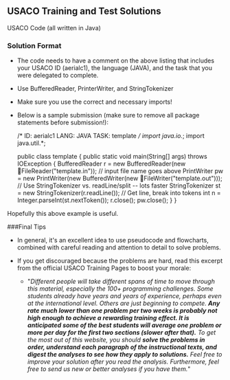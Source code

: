 ## USACO Training and Test Solutions
USACO Code (all written in Java)

### Solution Format
- The code needs to have a comment on the above listing that includes
  your USACO ID (aerialc1), the language (JAVA), and the task that you 
  were delegated to complete.
- Use BufferedReader, PrinterWriter, and StringTokenizer
- Make sure you use the correct and necessary imports!
- Below is a sample submission (make sure to remove all package
  statements before submission!):


    /*
    ID: aerialc1
    LANG: JAVA
    TASK: template
    */
    import java.io.*;
    import java.util.*;
    
    public class template {
        public static void main(String[] args) throws IOException {
            BufferedReader r = new BufferedReader(new 􏰀FileReader("template.in"));
            // input file name goes above
            PrintWriter pw = new PrintWriter(new BufferedWriter(new 􏰀FileWriter("template.out")));
            // Use StringTokenizer vs. readLine/split -- lots faster
            StringTokenizer st = new StringTokenizer(r.readLine());
            // Get line, break into tokens
            int n = Integer.parseInt(st.nextToken());
            r.close();
            pw.close();
        }
    }

Hopefully this above example is useful.

###Final Tips
- In general, it's an excellent idea to use pseudocode and flowcharts, combined with 
careful reading and attention to detail to solve problems.
- If you get discouraged because the problems are hard, read this excerpt from the official
USACO Training Pages to boost your morale:
  
    - "_Different people will take different spans of time to move through this material, especially the 100+ programming 
    challenges. Some students already have years and years of experience, perhaps even at the international level. Others 
    are just beginning to compete. **Any rate much lower than one problem per two weeks is probably not high enough to achieve
    a rewarding training effect. It is anticipated some of the best students will average one problem or more per day for 
    the first two sections (slower after that).** To get the most out of this website, you should **solve the problems in 
    order, understand each paragraph of the instructional texts, and digest the analyses to see how they apply to 
    solutions.** Feel free to improve your solution after you read the analysis. Furthermore, feel free to send us 
    new or better analyses if you have them._"